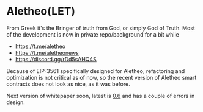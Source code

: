 # Aletheo(LET)

From Greek it's the Bringer of truth from God, or simply God of Truth. Most of the development is now in private repo/background for a bit while
* https://t.me/aletheo
* https://t.me/aletheonews
* https://discord.gg/rDd5sAHQ4S

Because of EIP-3561 specifically designed for Aletheo, refactoring and optimization is not critical as of now, so the recent version of Aletheo smart contracts does not look as nice, as it was before.

Next version of whitepaper soon, latest is [0.6](https://github.com/SamPorter1984/Aletheo/blob/main/papers/Aletheo%20Whitepaper%200.6.pdf) and has a couple of errors in design.
